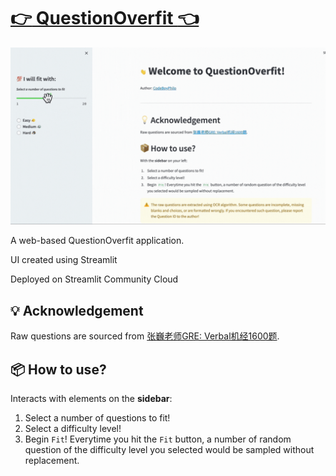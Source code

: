 #           [:point_right: QuestionOverfit :point_left:](https://phi-s-gre-prep-toolkit-question-overfit.streamlit.app/)

![QuestionOverfit-Streamlit App Show Case](assets/question-overfit-streamlit-app-show-case.gif)

A web-based QuestionOverfit application. 

UI created using Streamlit

Deployed on Streamlit Community Cloud


## 	:bulb: Acknowledgement
Raw questions are sourced from [张巍老师GRE: Verbal机经1600题](https://mp.weixin.qq.com/s/bPUOg1DyviBpME3xLdTaPA).

## 	:package: How to use?
Interacts with elements on the **sidebar**:
1. Select a number of questions to fit! 
2. Select a difficulty level!
3. Begin `Fit`! Everytime you hit the `Fit` button, a number of random question of the difficulty level you selected would be sampled without replacement.
